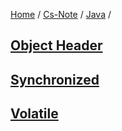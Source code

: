 [Home](https://mengxianbin.github.io) /
[Cs-Note](https://mengxianbin.github.io/cs-note) /
[Java](https://mengxianbin.github.io/cs-note/java) /

## [Object Header](./object_header.md)

## [Synchronized](./synchronized.md)

## [Volatile](./volatile.md)
